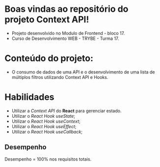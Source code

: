 # Boas vindas ao repositório do projeto Context API!

* Projeto desenvolvido no Modulo de Frontend - bloco 17.
* Curso de Desenvolvimento WEB - TRYBE - Turma 17.


# Conteúdo do projeto:

* O consumo de dados de uma API e o desenvolvimento de uma lista de múltiplos filtros utilizando Context API e Hooks.

# Habilidades

* Utilizar a _Context API_ do **React** para gerenciar estado.
* Utilizar o _React Hook useState_;
* Utilizar o _React Hook useContext_;
* Utilizar o _React Hook useEffect_;
* Utilizar o _React Hook useCallback_;

## Desempenho

Desempenho = 100% nos requisitos totais.
